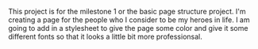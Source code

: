 This project is for the milestone 1 or the basic page structure project. I'm creating a page for the people who I 
consider to be my heroes in life. I am going to add in a stylesheet to give the page some color and give it some
different fonts so that it looks a little bit more professionsal.
